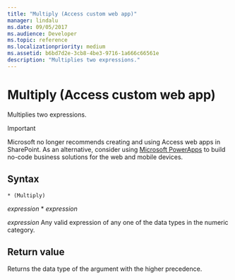 ```yaml
---
title: "Multiply (Access custom web app)"
manager: lindalu
ms.date: 09/05/2017
ms.audience: Developer
ms.topic: reference
ms.localizationpriority: medium
ms.assetid: b6bd7d2e-3cb8-4be3-9716-1a666c66561e
description: "Multiplies two expressions."
---
```


# Multiply (Access custom web app)

Multiplies two expressions.
  
> [!IMPORTANT]
> Microsoft no longer recommends creating and using Access web apps in SharePoint. As an alternative, consider using [Microsoft PowerApps](https://powerapps.microsoft.com/) to build no-code business solutions for the web and mobile devices. 
  
## Syntax

`* (Multiply)`

*expression*  \*  *expression* 
  
*expression*  Any valid expression of any one of the data types in the numeric category. 
  
## Return value

Returns the data type of the argument with the higher precedence.
  

